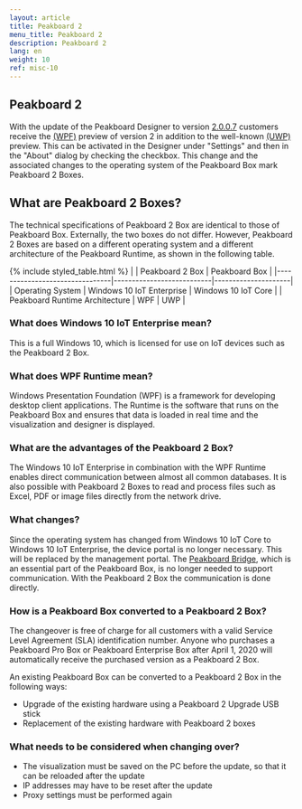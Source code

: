 ```yaml
---
layout: article
title: Peakboard 2 
menu_title: Peakboard 2
description: Peakboard 2
lang: en
weight: 10
ref: misc-10
---
```


## Peakboard 2
With the update of the Peakboard Designer to version [2.0.0.7](/misc/en-version-history.html) customers receive the [(WPF)](https://docs.microsoft.com/de-de/visualstudio/designers/getting-started-with-wpf?view=vs-2019) preview of version 2 in addition to the well-known [(UWP)](https://docs.microsoft.com/de-de/windows/uwp/get-started/universal-application-platform-guide) preview. 
This can be activated in the Designer under "Settings" and then in the "About" dialog by checking the checkbox.
This change and the associated changes to the operating system of the Peakboard Box mark Peakboard 2 Boxes.

## What are Peakboard 2 Boxes?
The technical specifications of Peakboard 2 Box are identical to those of Peakboard Box.
Externally, the two boxes do not differ.
However, Peakboard 2 Boxes are based on a different operating system and a different architecture of the Peakboard Runtime, as shown in the following table.

{% include styled_table.html %}
|                                | Peakboard 2 Box           | Peakboard Box       |
|--------------------------------|---------------------------|---------------------|
| Operating System               | Windows 10 IoT Enterprise | Windows 10 IoT Core |
| Peakboard Runtime Architecture |                       WPF |                 UWP |

### What does Windows 10 IoT Enterprise mean?
This is a full Windows 10, which is licensed for use on IoT devices such as the Peakboard 2 Box.

### What does WPF Runtime mean?
Windows Presentation Foundation (WPF) is a framework for developing desktop client applications.
The Runtime is the software that runs on the Peakboard Box and ensures that data is loaded in real time and the visualization and designer is displayed.

### What are the advantages of the Peakboard 2 Box?
The Windows 10 IoT Enterprise in combination with the WPF Runtime enables direct communication between almost all common databases.
It is also possible with Peakboard 2 Boxes to read and process files such as Excel, PDF or image files directly from the network drive.

### What changes?
Since the operating system has changed from Windows 10 IoT Core to Windows 10 IoT Enterprise, the device portal is no longer necessary.
This will be replaced by the management portal.
The [Peakboard Bridge](/administration/PB%201.x%20Box/en-1x-install.html), which is an essential part of the Peakboard Box, is no longer needed to support communication.
With the Peakboard 2 Box the communication is done directly.

### How is a Peakboard Box converted to a Peakboard 2 Box?
The changeover is free of charge for all customers with a valid Service Level Agreement (SLA) identification number.
Anyone who purchases a Peakboard Pro Box or Peakboard Enterprise Box after April 1, 2020 will automatically receive the purchased version as a Peakboard 2 Box.

An existing Peakboard Box can be converted to a Peakboard 2 Box in the following ways:
* Upgrade of the existing hardware using a Peakboard 2 Upgrade USB stick
* Replacement of the existing hardware with Peakboard 2 boxes

### What needs to be considered when changing over?
* The visualization must be saved on the PC before the update, so that it can be reloaded after the update
* IP addresses may have to be reset after the update
* Proxy settings must be performed again
